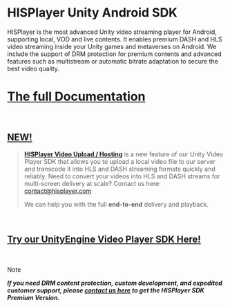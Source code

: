 # HISPlayer Unity Android SDK

HISPlayer is the most advanced Unity video streaming player for Android, supporting local, VOD and live contents. It enables premium DASH and HLS video streaming inside your Unity games and metaverses on Android. We include the support of DRM protection for premium contents and advanced features such as multistream or automatic bitrate adaptation to secure the best video quality.

# [The full Documentation](https://hisplayer.github.io/UnityAndroid-SDK)

<br>

##  [NEW!](https://hisplayer.github.io/UnityVideoUpload/#/README)
> **[HISPlayer Video Upload / Hosting](https://hisplayer.github.io/UnityVideoUpload/#/README)** is a new feature of our Unity Video Player SDK that allows you to upload a local video file to our server and transcode it into HLS and DASH streaming formats quickly and reliably. Need to convert your videos into HLS and DASH streams for multi-screen delivery at scale? Contact us here: [contact@hisplayer.com](mailto:contact@hisplayer.com)
> 
> We can help you with the full **end-to-end** delivery and playback.


<br>

## [Try our UnityEngine Video Player SDK Here!](https://github.com/HISPlayer/Unity_Video_Player/releases/tag/v3.4.1)

<br>

> [!NOTE]
> ***If you need DRM content protection, custom development, and expedited customer support, please [contact us here](https://hisplayer.com/contact-hisplayer-unity-sdk-premium/) to get the HISPlayer SDK Premium Version.***

